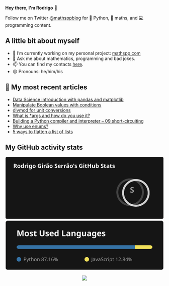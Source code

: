 **Hey there, I'm Rodrigo** 👋

Follow me on Twitter [@mathsppblog][twitter] for 🐍 Python, 🧠 maths, and 💻 programming content.


## A little bit about myself

- 🔭 I’m currently working on my personal project: [mathspp.com](https://mathspp.com)
- 💬 Ask me about mathematics, programming and bad jokes.
- 📫 You can find my contacts [here](https://mathspp.com/about#contacts).
- 😄 Pronouns: he/him/his


## 📖 My most recent articles

<!-- BLOG-POST-LIST:START -->
- [Data Science introduction with pandas and matplotlib](https://mathspp.com/blog/data-science-introduction-with-pokemon)
- [Manipulate Boolean values with conditions](https://mathspp.com/blog/manipulate-boolean-values-with-conditions)
- [divmod for unit conversions](https://mathspp.com/blog/divmod-for-unit-conversions)
- [What is *args and how do you use it?](https://mathspp.com/blog/what-is-args-and-how-do-you-use-it)
- [Building a Python compiler and interpreter – 09 short-circuiting](https://mathspp.com/blog/building-a-python-compiler-and-interpreter-09-short-circuiting)
- [Why use enums?](https://mathspp.com/blog/why-use-enums)
- [5 ways to flatten a list of lists](https://mathspp.com/blog/5-ways-to-flatten-a-list-of-lists)
<!-- BLOG-POST-LIST:END -->


##  My GitHub activity stats

<!-- Thanks to ofek! -->

<img src="general_stats.svg" alt="GitHub Statistics" loading="lazy">

<img src="language_stats.svg" alt="Top Languages" loading="lazy">

<p align='center'><img src='https://visitor-badge.laobi.icu/badge?page_id=RodrigoGiraoSerrao'></p>

[twitter]: https://twitter.com/mathsppblog
